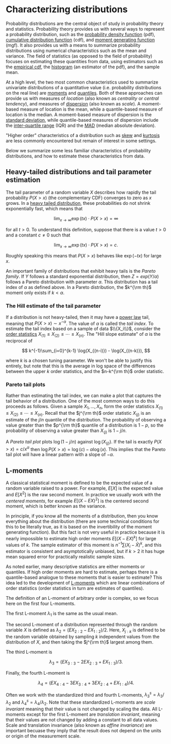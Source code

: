 # Characterizing distributions

Probability distributions are the central object of study in probability theory
and statistics.  Probability theory provides us with several ways to
represent a probability distribution, such as the [probability density
function](https://en.wikipedia.org/wiki/Probability_density_function)
(pdf), [cumulative distribution
function](https://en.wikipedia.org/wiki/Cumulative_distribution_function)
(cdf), and [moment generating
function](https://en.wikipedia.org/wiki/Moment-generating_function)
(mgf).  It also provides us with a means to summarize probability
distributions using numerical characteristics such as the mean and variance.
The field of statistics (as opposed to the field of probability)
focuses on estimating these quantities from data, using estimators such as the
[empirical
cdf](https://en.wikipedia.org/wiki/Empirical_distribution_function),
the [histogram](https://en.wikipedia.org/wiki/Histogram) (an estimator
of the pdf), and the sample mean.

At a high level, the two most common characteristics used to summarize univariate
distributions of a quantitative value (i.e. probability distributions
on the real line) are
[moments](https://en.wikipedia.org/wiki/Moment_(mathematics)) and
[quantiles](https://en.wikipedia.org/wiki/Quantile).  Both of these
approaches can provide us with measures of *location* (also known as
*centrality* or *central tendency*), and
measures of
[dispersion](https://en.wikipedia.org/wiki/Statistical_dispersion)
(also known as *scale*).  A moment-based measure of location is
the mean, while a quantile-based measure of location is the median.
A moment-based measure of dispersion is the [standard
deviation](https://en.wikipedia.org/wiki/Standard_deviation),
while quantile-based measures of dispersion include the [inter-quartile
range](https://en.wikipedia.org/wiki/Interquartile_range) (IQR) and the
[MAD](https://en.wikipedia.org/wiki/Median_absolute_deviation) (median
absolute deviation).

"Higher order" characteristics of a distribution such as [skew](https://en.wikipedia.org/wiki/Skewness)
and [kurtosis](https://en.wikipedia.org/wiki/Kurtosis) are less commonly
encountered but remain of interest in some settings.

Below we summarize some less familiar characteristics of probability
distributions, and how to estimate these characteristics from data.

## Heavy-tailed distributions and tail parameter estimation

The tail parameter of a random variable $X$ describes how rapidly the
tail probability $P(X>x)$ (the complementary CDF) converges to zero as
$x$ grows.  In a [heavy tailed distribution](https://en.wikipedia.org/wiki/Heavy-tailed_distribution),
these probabilities do not shrink exponentially fast, which means that

$$
\lim_{x\rightarrow \infty} \exp(tx) \cdot P(X>x) = \infty
$$

for all $t > 0$.  To understand this definition, suppose that
there is a value $t>0$ and a constant $c \ne 0$ such that

$$
\lim_{x\rightarrow \infty} \exp(tx) \cdot P(X>x) = c.
$$

Roughly speaking this means that $P(X>x)$ behaves like $\exp(-tx)$ for
large $x$.

An important family of distributions that exhibit heavy tails
is the *Pareto family*.  If $Y$ follows a standard exponential
distribution, then $Z = exp(Y/\alpha)$ follows a Pareto distribution
with parameter $\alpha$.  This distribution has a tail index of
$\alpha$ as defined above.  In a Pareto distribution, the $k^{\rm th}$
moment only exists if $k < \alpha$.

### The Hill estimate of the tail parameter

If a distribution is not heavy-tailed, then it may have a [power
law](https://en.wikipedia.org/wiki/Power_law) tail, meaning that
$P(X>x) \sim x^{-\alpha}$.  The value of $\alpha$ is called the *tail
index*.  To estimate the tail index based on a sample of data
$\\{X_i\\}$, consider the
[order statistics](https://en.wikipedia.org/wiki/Order_statistic)
$X_{(1)}\le X_{(2)} \le \cdots \le X_{(n)}$.  The "Hill slope estimate" of
$\alpha$ is the reciprocal of

$$
k^{-1}\sum_{i=0}^{k-1} \log(X_{(n-i)}) - \log(X_{(n-k)}),
$$

where $k$ is a chosen tuning parameter.  We won't be able to justify
this entirely, but note that this is the average in log space of the
differences between the upper $k$ order statistics, and the
$n-k^{\rm th}$ order statistic.

### Pareto tail plots

Rather than estimating the tail index, we can make a plot that captures
the tail behavior of a distribution.  One of the most common ways
to do this proceeds as follows.  Given a sample $X_1, \ldots, X_n$,
form the order statistics $X_{(1)} \le X_{(2)} \le \cdots \le X_{(n)}$.  Recall
that the $j^{\rm th}$ order statistic $X_{(j)}$ is an estimate of
the $j/n$ quantile of the distribution.  The probability of
observing a value greater than the $p^{\rm th}$ quantile of a
distribution is $1-p$, so the probability of observing a value
greater than $X_{(j)}$ is $1 - j/n$.

A *Pareto tail plot* plots $\log(1 - j/n)$ against $\log(X_{(j)})$.  If
the tail is exactly $P(X>x) = c/x^\alpha$ then $\log P(X>x) = \log(c) - \alpha\log(x)$.
This implies that the Pareto tail plot will have a linear pattern with a
slope of $-\alpha$.

## L-moments

A classical statistical moment is defined to be the expected value of
a random variable raised to a power.  For example, $E[X]$ is the
expected value and $E[X^2]$ is the raw second moment.  In practice we
usually work with the *centered moments*, for example $E[(X-EX)^2]$ is
the centered second moment, which is better known as the variance.

In principle, if you know all the moments of a distribution, then you
know everything about the distribution (there are some technical
conditions for this to be literally true, as it is based on the
invertibility of the moment generating function).  But this fact is
not very useful in practice because it is nearly impossible to
estimate high order moments $E[(X-EX)^k]$ for large values of $k$.
The sample estimator of this moment is
$n^{-1}\sum (X_i - \bar{X})^k$,
and this estimator is consistent and asymptotically
unbiased, but if $k > 2$ it has huge mean squared error for practically realistic
sample sizes.

As noted earlier, many descriptive statistics are either moments or
quantiles.  If high order moments are hard to estimate, perhaps there
is a quantile-based analogue to these moments that is easier to
estimate?  This idea led to the development of
[L-moments](https://en.wikipedia.org/wiki/L-moment) which are linear
combinations of order statistics (order statistics in turn are
estimates of quantiles).

The definition of an L-moment of arbitrary order is complex, so we
focus here on the first four L-moments.

The first L-moment $\lambda_1$ is the same as the usual mean.

The second L-moment of a distribution represented through the random
variable $X$ is defined as $\lambda_2 = (EX_{2:2} - EX_{1:2}) / 2$.
Here, $X_{j:k}$ is defined to be the random variable obtained by
sampling $k$ independent values from the distribution of $X$, and then
taking the $j^{\rm th}$ largest among them.

The third L-moment is

$$
\lambda_3 = (EX_{3:3} - 2EX_{2:3} + EX_{1:3}) / 3.
$$

Finally, the fourth L-moment is

$$
\lambda_4 = (EX_{4:4} - 3EX_{3:4} + 3EX_{2:4} + EX_{1:4}) / 4.
$$

Often we work with the standardized third and fourth L-moments,
$\lambda_3^s = \lambda_3/\lambda_2$ and
$\lambda_4^s = \lambda_4/\lambda_2$.
Note that these standardized L-moments are
*scale invariant* meaning that their value is not changed by scaling
the data.  All L-moments except for the first L-moment are
*translation invariant*, meaning that their values are not changed by
adding a constant to all data values.  Scale and translation invariance
(also known as *affine invariance*) are
important becuase they imply that the result does not depend on the
units or origin of the measurement scale.
